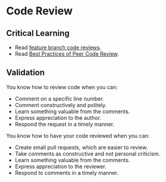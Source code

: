 Code Review
===========

Critical Learning
-----------------

* Read [feature branch code reviews](http://goo.gl/jIcOv).
* Read [Best Practices of Peer Code Review](http://goo.gl/A8Boc).

Validation
----------

You know how to review code when you can:

* Comment on a specific line number.
* Comment constructively and politely.
* Learn something valuable from the comments.
* Express appreciation to the author.
* Respond the request in a timely manner.

You know how to have your code reviewed when you can:

* Create small pull requests, which are easier to review.
* Take comments as constructive and not personal criticism.
* Learn something valuable from the comments.
* Express appreciation to the reviewer.
* Respond to comments in a timely manner.
